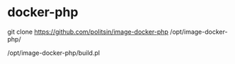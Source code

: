 # docker-php

git clone https://github.com/politsin/image-docker-php /opt/image-docker-php/

/opt/image-docker-php/build.pl

